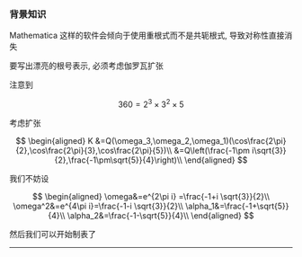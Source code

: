 ### 背景知识

Mathematica 这样的软件会倾向于使用重根式而不是共轭根式, 导致对称性直接消失

要写出漂亮的根号表示, 必须考虑伽罗瓦扩张

注意到 

$$360=2^3\times 3^2\times5$$

考虑扩张

$$
\begin{aligned}
K
&=Q(\omega_3,\omega_2,\omega_1)(\cos\frac{2\pi}{2},\cos\frac{2\pi}{3},\cos\frac{2\pi}{5})\\
&=Q\left(\frac{-1\pm i\sqrt{3}}{2},\frac{-1\pm\sqrt{5}}{4}\right)\\
\end{aligned}
$$

我们不妨设

$$
\begin{aligned}
\omega&=e^{2\pi i} =\frac{-1+i \sqrt{3}}{2}\\
\omega^2&=e^{4\pi i}=\frac{-1-i \sqrt{3}}{2}\\
\alpha_1&=\frac{-1+\sqrt{5}}{4}\\
\alpha_2&=\frac{-1-\sqrt{5}}{4}\\
\end{aligned}
$$

然后我们可以开始制表了

---


